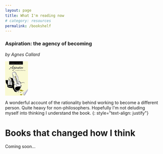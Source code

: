 ```yaml
---
layout: page
title: What I'm reading now
# category: resources
permalink: /bookshelf
---
```


### Aspiration: the agency of becoming
_by Agnes Callard_

<img align="center" width="75" src="/assets/img/books/aspiration_callard.jpg" />

A wonderful account of the rationality behind working to become a different person. Quite heavy for non-philosophers. Hopefully I'm not deluding myself into thinking I understand the book.
{: style="text-align: justify"}

# Books that changed how I think

Coming soon...
